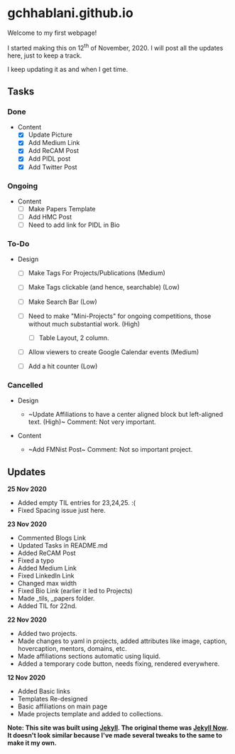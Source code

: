 # gchhablani.github.io
Welcome to my first webpage!

I started making this on 12<sup>th</sup> of November, 2020. I will post all the updates here, just to keep a track.

I keep updating it as and when I get time.

## Tasks
### Done
- Content
  - [x] Update Picture
  - [x] Add Medium Link
  - [x] Add ReCAM Post
  - [x] Add PIDL post
  - [x] Add Twitter Post

### Ongoing
- Content
  - [ ] Make Papers Template
  - [ ] Add HMC Post
  - [ ] Need to add link for PIDL in Bio

### To-Do
- Design
  - [ ] Make Tags For Projects/Publications (Medium)
  - [ ] Make Tags clickable (and hence, searchable) (Low)
  - [ ] Make Search Bar (Low)
  - [ ] Need to make "Mini-Projects" for ongoing competitions, those without much substantial work. (High)
    - [ ] Table Layout, 2 column.
  - [ ] Allow viewers to create Google Calendar events (Medium)
  - [ ] Add a hit counter (Low)


### Cancelled
- Design
  - ~Update Affiliations to have a center aligned block but left-aligned text. (High)~ Comment: Not very important.

- Content
    - ~Add FMNist Post~ Comment: Not so important project.

## Updates
**25 Nov 2020**
  - Added empty TIL entries for 23,24,25. :(
  - Fixed Spacing issue just here.

**23 Nov 2020**
  - Commented Blogs Link
  - Updated Tasks in README.md
  - Added ReCAM Post
  - Fixed a typo
  - Added Medium Link
  - Fixed LinkedIn Link
  - Changed max width
  - Fixed Bio Link (earlier it led to Projects)
  - Made _tils, _papers folder.
  - Added TIL for 22nd.

**22 Nov 2020**
  - Added two projects.
  - Made changes to yaml in projects, added attributes like image, caption, hovercaption, mentors, domains, etc.
  - Made affiliations sections automatic using liquid.
  - Added a temporary code button, needs fixing, rendered everywhere.

**12 Nov 2020**
  - Added Basic links
  - Templates Re-designed
  - Basic affiliations on main page
  - Made projects template and added to collections.

**Note: This site was built using [Jekyll](https://github.com/jekyll/jekyll). The original theme was [Jekyll Now](http://www.jekyllnow.com/). It doesn't look similar because I've made several tweaks to the same to make it my own.**
